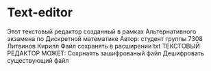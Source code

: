 # Text-editor
Этот текстовый редактор созданный в рамках Альтернативного экзамена по Дискретной математике
Автор: студент группы 7308 Литвинов Кирилл
Файл сохранять в расширении txt
ТЕКСТОВЫЙ РЕДАКТОР МОЖЕТ:
Сохрнаять зашифрованый файл
Дешифровать существующий файл
